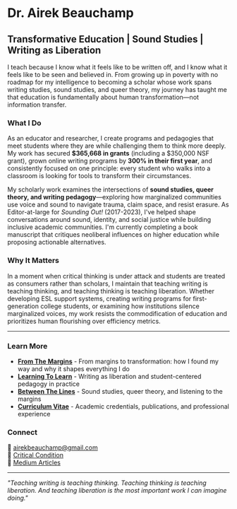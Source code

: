 # Dr. Airek Beauchamp
## Transformative Education | Sound Studies | Writing as Liberation

I teach because I know what it feels like to be written off, and I know what it feels like to be seen and believed in. From growing up in poverty with no roadmap for my intelligence to becoming a scholar whose work spans writing studies, sound studies, and queer theory, my journey has taught me that education is fundamentally about human transformation—not information transfer.

### What I Do
As an educator and researcher, I create programs and pedagogies that meet students where they are while challenging them to think more deeply. My work has secured **$365,668 in grants** (including a $350,000 NSF grant), grown online writing programs by **300% in their first year**, and consistently focused on one principle: every student who walks into a classroom is looking for tools to transform their circumstances.

My scholarly work examines the intersections of **sound studies, queer theory, and writing pedagogy**—exploring how marginalized communities use voice and sound to navigate trauma, claim space, and resist erasure. As Editor-at-large for *Sounding Out!* (2017-2023), I've helped shape conversations around sound, identity, and social justice while building inclusive academic communities. I'm currently completing a book manuscript that critiques neoliberal influences on higher education while proposing actionable alternatives.

### Why It Matters
In a moment when critical thinking is under attack and students are treated as consumers rather than scholars, I maintain that teaching writing is teaching thinking, and teaching thinking is teaching liberation. Whether developing ESL support systems, creating writing programs for first-generation college students, or examining how institutions silence marginalized voices, my work resists the commodification of education and prioritizes human flourishing over efficiency metrics.

---

### Learn More
- **[From The Margins](from-the-margins.md)** - From margins to transformation: how I found my way and why it shapes everything I do
- **[Learning To Learn](learning-to-learn.md)** - Writing as liberation and student-centered pedagogy in practice  
- **[Between The Lines](between-the-lines.md)** - Sound studies, queer theory, and listening to the margins
- **[Curriculum Vitae](current_cv.md)** - Academic credentials, publications, and professional experience

### Connect
📧 airekbeauchamp@gmail.com  
📝 [Critical Condition](https://airekbeauchamp.substack.com)  
📝 [Medium Articles](https://medium.com/@airekbeauchamp)  

---

*"Teaching writing is teaching thinking. Teaching thinking is teaching liberation. And teaching liberation is the most important work I can imagine doing."*

